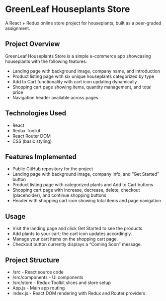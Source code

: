# GreenLeaf Houseplants Store

A React + Redux online store project for houseplants, built as a peer-graded assignment.

## Project Overview

GreenLeaf Houseplants Store is a simple e-commerce app showcasing houseplants with the following features:
* Landing page with background image, company name, and introduction
* Product listing page with six unique houseplants categorized by type
* Add to Cart functionality with cart icon updating dynamically
* Shopping cart page showing items, quantity management, and total price
* Navigation header available across pages


## Technologies Used

* React
* Redux Toolkit
* React Router DOM
* CSS (basic styling)

## Features Implemented

* Public GitHub repository for the project
* Landing page with background image, company info, and “Get Started” button
* Product listing page with categorized plants and Add to Cart buttons
* Shopping cart page with increase, decrease, delete, checkout (placeholder), and continue shopping buttons
* Header with shopping cart icon showing total items and page navigation


## Usage

* Visit the landing page and click Get Started to see the products.
* Add plants to your cart; the cart icon updates accordingly.
* Manage your cart items on the shopping cart page.
* Checkout button currently displays a “Coming Soon” message.


## Project Structure

* /src - React source code
* /src/components - UI components
* /src/store - Redux Toolkit slices and store setup
* App.js - Main app routing
* index.js - React DOM rendering with Redux and Router providers
